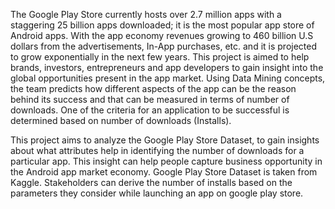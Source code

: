 The Google Play Store currently hosts over 2.7 million apps with a staggering 25 billion apps downloaded; 
it is the most popular app store of Android apps. With the app economy revenues growing to 460 billion U.S dollars 
from the advertisements, In-App purchases, etc. and it is projected to grow exponentially in the next few years. 
This project is aimed to help brands, investors, entrepreneurs and app developers to gain insight into the global opportunities present in the app market. 
Using Data Mining concepts, the team predicts how different aspects of the app can be the reason behind its success and that can be measured in terms of number of downloads. 
One of the criteria for an application to be successful is determined based on number of downloads (Installs).

This project aims to analyze the Google Play Store Dataset, to gain insights about what attributes help in 
identifying the number of downloads for a particular app. This insight can help people capture business opportunity 
in the Android app market economy. Google Play Store Dataset is taken from Kaggle. 
Stakeholders can derive the number of installs based on the parameters they consider while launching an app on 
google play store.

